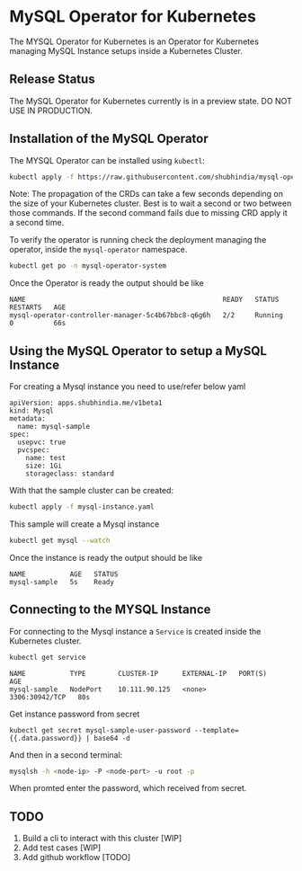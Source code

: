 MySQL Operator for Kubernetes
=============================

The MYSQL Operator for Kubernetes is an Operator for Kubernetes managing
MySQL Instance setups inside a Kubernetes Cluster.

Release Status
--------------
The MySQL Operator for Kubernetes currently is in a preview state.
DO NOT USE IN PRODUCTION.

Installation of the MySQL Operator
----------------------------------

The MYSQL Operator can be installed using `kubectl`:

```sh
kubectl apply -f https://raw.githubusercontent.com/shubhindia/mysql-operator/develop/deploy/mysql-operator.yaml
```

Note: The propagation of the CRDs can take a few seconds depending on the size
of your Kubernetes cluster. Best is to wait a second or two between those
commands. If the second command fails due to missing CRD apply it a second
time.

To verify the operator is running check the deployment managing the 
operator, inside the `mysql-operator` namespace.

```sh
kubectl get po -n mysql-operator-system
```

Once the Operator is ready the output should be like

``` 
NAME                                                 READY   STATUS    RESTARTS   AGE
mysql-operator-controller-manager-5c4b67bbc8-q6g6h   2/2     Running   0          66s
```

Using the MySQL Operator to setup a MySQL Instance
-------------------------------------------------------

For creating a Mysql instance you need to use/refer below yaml

```
apiVersion: apps.shubhindia.me/v1beta1
kind: Mysql
metadata:
  name: mysql-sample
spec:
  usepvc: true
  pvcspec:
    name: test
    size: 1Gi
    storageclass: standard
```

With that the sample cluster can be created:

```sh
kubectl apply -f mysql-instance.yaml
```

This sample will create a Mysql instance

```sh
kubectl get mysql --watch
```

Once the instance is ready the output should be like
```
NAME           AGE   STATUS
mysql-sample   5s    Ready
```
Connecting to the MYSQL Instance
-------------------------------------

For connecting to the Mysql instance a `Service` is created inside the 
Kubernetes cluster.

```sh
kubectl get service 
```

``` 
NAME           TYPE        CLUSTER-IP      EXTERNAL-IP   PORT(S)          AGE
mysql-sample   NodePort    10.111.90.125   <none>        3306:30942/TCP   80s
```

Get instance password from secret
```
kubectl get secret mysql-sample-user-password --template={{.data.password}} | base64 -d
```
And then in a second terminal:

```sh
mysqlsh -h <node-ip> -P <node-port> -u root -p
```

When promted enter the password, which received from secret.

## TODO
1. Build a cli to interact with this cluster [WIP]
2. Add test cases [WIP]
3. Add github workflow [TODO]

